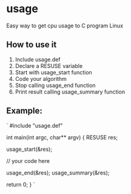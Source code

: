 # usage
Easy way to get cpu usage to C program Linux

## How to use it

1. Include usage.def
2. Declare a RESUSE variable
3. Start with usage_start function
4. Code your algorithm
5. Stop calling usage_end function
6. Print result calling usage_summary function

## Example:

`
#include "usage.def"

int main(int argc, char** argv)
{
  RESUSE res;

  usage_start(&res);

  // your code here

  usage_end(&res);
  usage_summary(&res);

  return 0;
}
`

